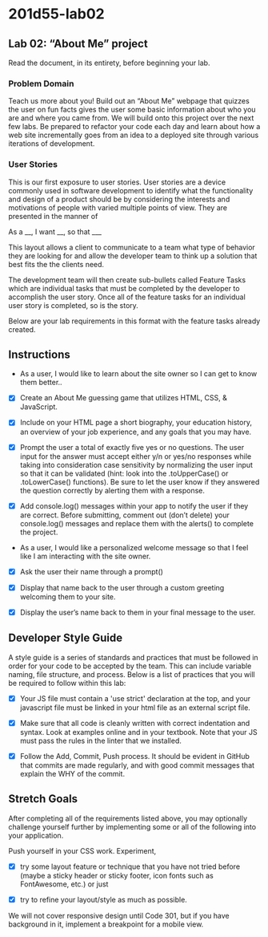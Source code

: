# 201d55-lab02

## Lab 02: “About Me” project
Read the document, in its entirety, before beginning your lab.

### Problem Domain
Teach us more about you! Build out an “About Me” webpage that quizzes the user on fun facts gives the user some basic information about who you are and where you came from. We will build onto this project over the next few labs. Be prepared to refactor your code each day and learn about how a web site incrementally goes from an idea to a deployed site through various iterations of development.

### User Stories
This is our first exposure to user stories. User stories are a device commonly used in software development to identify what the functionality and design of a product should be by considering the interests and motivations of people with varied multiple points of view. They are presented in the manner of

As a __, I want __, so that ___

This layout allows a client to communicate to a team what type of behavior they are looking for and allow the developer team to think up a solution that best fits the the clients need.

The development team will then create sub-bullets called Feature Tasks which are individual tasks that must be completed by the developer to accomplish the user story. Once all of the feature tasks for an individual user story is completed, so is the story.

Below are your lab requirements in this format with the feature tasks already created.

## Instructions
+ As a user, I would like to learn about the site owner so I can get to know them better..

- [x] Create an About Me guessing game that utilizes HTML, CSS, & JavaScript.

- [x] Include on your HTML page a short biography, your education history, an overview of your job experience, and any goals that you may have.

- [x] Prompt the user a total of exactly five yes or no questions. The user input for the answer must accept either y/n or yes/no responses while taking into consideration case sensitivity by normalizing the user input so that it can be validated (hint: look into the .toUpperCase() or .toLowerCase() functions). Be sure to let the user know if they answered the question correctly by alerting them with a response.

- [x] Add console.log() messages within your app to notify the user if they are correct. Before submitting, comment out (don’t delete) your console.log() messages and replace them with the alerts() to complete the project.

+ As a user, I would like a personalized welcome message so that I feel like I am interacting with the site owner.

- [x] Ask the user their name through a prompt()

- [x] Display that name back to the user through a custom greeting welcoming them to your site.

- [x] Display the user’s name back to them in your final message to the user.

## Developer Style Guide
A style guide is a series of standards and practices that must be followed in order for your code to be accepted by the team. This can include variable naming, file structure, and process. Below is a list of practices that you will be required to follow within this lab:

- [x] Your JS file must contain a 'use strict' declaration at the top, and your javascript file must be linked in your html file as an external script file.

- [x] Make sure that all code is cleanly written with correct indentation and syntax. Look at examples online and in your textbook. Note that your JS must pass the rules in the linter that we installed.

- [x] Follow the Add, Commit, Push process. It should be evident in GitHub that commits are made regularly, and with good commit messages that explain the WHY of the commit.

## Stretch Goals
After completing all of the requirements listed above, you may optionally challenge yourself further by implementing some or all of the following into your application.

Push yourself in your CSS work. Experiment, 
- [x] try some layout feature or technique that you have not tried before (maybe a sticky header or sticky footer, icon fonts such as FontAwesome, etc.) or just 

- [x] try to refine your layout/style as much as possible. 

We will not cover responsive design until Code 301, but if you have background in it, implement a breakpoint for a mobile view.
